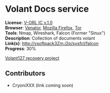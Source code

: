 # Volant Docs service

**License**: [V-ORL IC v.1.0](https://github.com/Joomipoll/volant-docs/blob/main/LICENSE.md) <br>
**Browser**: [Venator](https://venator.cyberyozh.com/), [Mozilla Firefox](https://www.mozilla.org/sr/firefox/new/), [Tor](https://www.torproject.org/) <br>
**Tools**: Nmap, Wireshark, Falcon (Former "Sinux") <br>
**Description**: Collection of documents volant <br>
**Link(s)**: http://vsoftpack3Zm.i2p/sysfcl/falcon <br>
**Progress**: 30%

[Volant127 recovery project](https://github.com/users/Joomipoll/projects/2)

<!--
## Developments *opt.*

*Maybe you created something while searching? Be sure to write about it in this section*
-->

## Contributors

- CryoniXXX (link coming soon)

<!--
## *opt. User section name*

*You can customize it however you like*
-->
